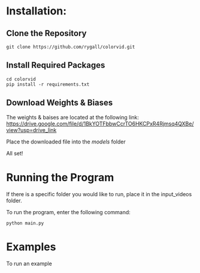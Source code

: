 # Installation:
## Clone the Repository

    git clone https://github.com/rygall/colorvid.git

## Install Required Packages

    cd colorvid
    pip install -r requirements.txt

## Download Weights & Biases
The weights & baises are located at the following link:
    https://drive.google.com/file/d/1BkYOTFbbwCcrTO6HKCPxR4Rjmsq4QXBe/view?usp=drive_link
    
Place the downloaded file into the *models* folder

All set!


# Running the Program
If there is a specific folder you would like to run, place it in the input_videos folder.

To run the program, enter the following command:

    python main.py 


# Examples
To run an example
